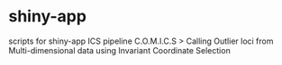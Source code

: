 # shiny-app
scripts for shiny-app ICS pipeline
C.O.M.I.C.S > Calling Outlier loci from Multi-dimensional data using Invariant Coordinate Selection

